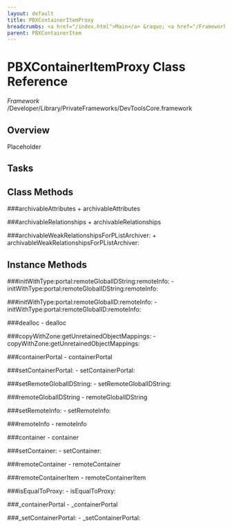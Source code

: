 ```yaml
---
layout: default
title: PBXContainerItemProxy
breadcrumbs: <a href="/index.html">Main</a> &raquo; <a href="/Frameworks.html">Framework</a> &raquo; <a href="/Frameworks/DevToolsCore.html">DevToolsCore</a> &raquo; PBXContainerItemProxy
parent: PBXContainerItem 
---
```

# PBXContainerItemProxy Class Reference

*Framework* /Developer/Library/PrivateFrameworks/DevToolsCore.framework

## Overview

Placeholder

## Tasks

## Class Methods

<a name="+archivableAttributes"></a>
###archivableAttributes
    + archivableAttributes

<a name="+archivableRelationships"></a>
###archivableRelationships
    + archivableRelationships

<a name="+archivableWeakRelationshipsForPListArchiver:"></a>
###archivableWeakRelationshipsForPListArchiver:
    + archivableWeakRelationshipsForPListArchiver:

## Instance Methods

<a name="-initWithType:portal:remoteGlobalIDString:remoteInfo:"></a>
###initWithType:portal:remoteGlobalIDString:remoteInfo:
    - initWithType:portal:remoteGlobalIDString:remoteInfo:

<a name="-initWithType:portal:remoteGlobalID:remoteInfo:"></a>
###initWithType:portal:remoteGlobalID:remoteInfo:
    - initWithType:portal:remoteGlobalID:remoteInfo:

<a name="-dealloc"></a>
###dealloc
    - dealloc

<a name="-copyWithZone:getUnretainedObjectMappings:"></a>
###copyWithZone:getUnretainedObjectMappings:
    - copyWithZone:getUnretainedObjectMappings:

<a name="-containerPortal"></a>
###containerPortal
    - containerPortal

<a name="-setContainerPortal:"></a>
###setContainerPortal:
    - setContainerPortal:

<a name="-setRemoteGlobalIDString:"></a>
###setRemoteGlobalIDString:
    - setRemoteGlobalIDString:

<a name="-remoteGlobalIDString"></a>
###remoteGlobalIDString
    - remoteGlobalIDString

<a name="-setRemoteInfo:"></a>
###setRemoteInfo:
    - setRemoteInfo:

<a name="-remoteInfo"></a>
###remoteInfo
    - remoteInfo

<a name="-container"></a>
###container
    - container

<a name="-setContainer:"></a>
###setContainer:
    - setContainer:

<a name="-remoteContainer"></a>
###remoteContainer
    - remoteContainer

<a name="-remoteContainerItem"></a>
###remoteContainerItem
    - remoteContainerItem

<a name="-isEqualToProxy:"></a>
###isEqualToProxy:
    - isEqualToProxy:

<a name="-_containerPortal"></a>
###_containerPortal
    - _containerPortal

<a name="-_setContainerPortal:"></a>
###_setContainerPortal:
    - _setContainerPortal:

